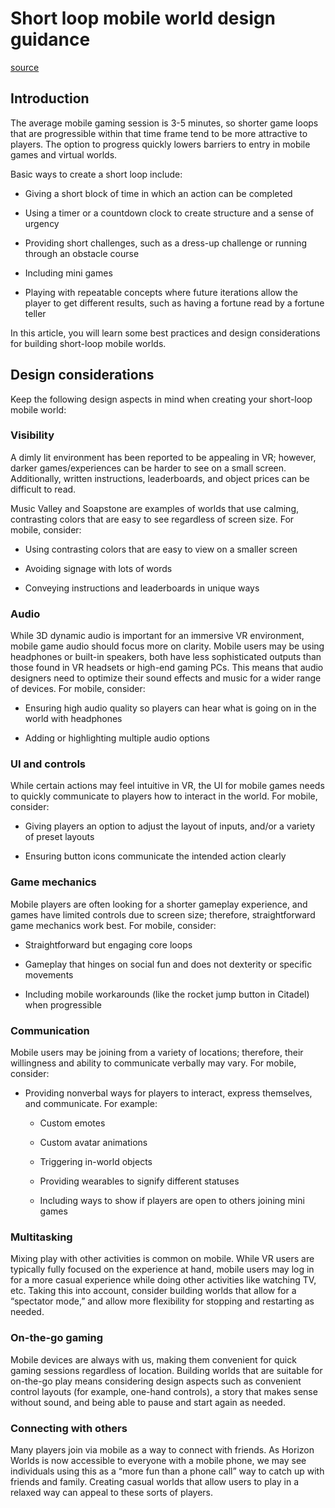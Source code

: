 # Short loop mobile world design guidance

[source](https://developers.meta.com/horizon-worlds/learn/documentation/create-for-web-and-mobile/short-loop-mobile-world-design-guidance)

## Introduction

The average mobile gaming session is 3-5 minutes, so shorter game loops that are progressible within that time frame tend to be more attractive to players. The option to progress quickly lowers barriers to entry in mobile games and virtual worlds.

Basic ways to create a short loop include:

*   Giving a short block of time in which an action can be completed

*   Using a timer or a countdown clock to create structure and a sense of urgency

*   Providing short challenges, such as a dress-up challenge or running through an obstacle course

*   Including mini games

*   Playing with repeatable concepts where future iterations allow the player to get different results, such as having a fortune read by a fortune teller

In this article, you will learn some best practices and design considerations for building short-loop mobile worlds.

## Design considerations

Keep the following design aspects in mind when creating your short-loop mobile world:

### Visibility

A dimly lit environment has been reported to be appealing in VR; however, darker games/experiences can be harder to see on a small screen. Additionally, written instructions, leaderboards, and object prices can be difficult to read.

Music Valley and Soapstone are examples of worlds that use calming, contrasting colors that are easy to see regardless of screen size. For mobile, consider:

*   Using contrasting colors that are easy to view on a smaller screen

*   Avoiding signage with lots of words

*   Conveying instructions and leaderboards in unique ways

### Audio

While 3D dynamic audio is important for an immersive VR environment, mobile game audio should focus more on clarity. Mobile users may be using headphones or built-in speakers, both have less sophisticated outputs than those found in VR headsets or high-end gaming PCs. This means that audio designers need to optimize their sound effects and music for a wider range of devices. For mobile, consider:

*   Ensuring high audio quality so players can hear what is going on in the world with headphones

*   Adding or highlighting multiple audio options

### UI and controls

While certain actions may feel intuitive in VR, the UI for mobile games needs to quickly communicate to players how to interact in the world. For mobile, consider:

*   Giving players an option to adjust the layout of inputs, and/or a variety of preset layouts

*   Ensuring button icons communicate the intended action clearly

### Game mechanics

Mobile players are often looking for a shorter gameplay experience, and games have limited controls due to screen size; therefore, straightforward game mechanics work best. For mobile, consider:

*   Straightforward but engaging core loops

*   Gameplay that hinges on social fun and does not dexterity or specific movements

*   Including mobile workarounds (like the rocket jump button in Citadel) when progressible

### Communication

Mobile users may be joining from a variety of locations; therefore, their willingness and ability to communicate verbally may vary. For mobile, consider:

*   Providing nonverbal ways for players to interact, express themselves, and communicate. For example:
    
    *   Custom emotes
    
    *   Custom avatar animations
    
    *   Triggering in-world objects
    
    *   Providing wearables to signify different statuses
    
    *   Including ways to show if players are open to others joining mini games

### Multitasking

Mixing play with other activities is common on mobile. While VR users are typically fully focused on the experience at hand, mobile users may log in for a more casual experience while doing other activities like watching TV, etc. Taking this into account, consider building worlds that allow for a “spectator mode,” and allow more flexibility for stopping and restarting as needed.

### On-the-go gaming

Mobile devices are always with us, making them convenient for quick gaming sessions regardless of location. Building worlds that are suitable for on-the-go play means considering design aspects such as convenient control layouts (for example, one-hand controls), a story that makes sense without sound, and being able to pause and start again as needed.

### Connecting with others

Many players join via mobile as a way to connect with friends. As Horizon Worlds is now accessible to everyone with a mobile phone, we may see individuals using this as a “more fun than a phone call” way to catch up with friends and family. Creating casual worlds that allow users to play in a relaxed way can appeal to these sorts of players.

 

 

 

 

 

 

 

 

 

 

 

 

 

 

 

 

 

 

 

 

 

 

 

 

 

 

 

 

 

 

 

 

 

 

 

 

 

 

 

 

 

 

 

 

 